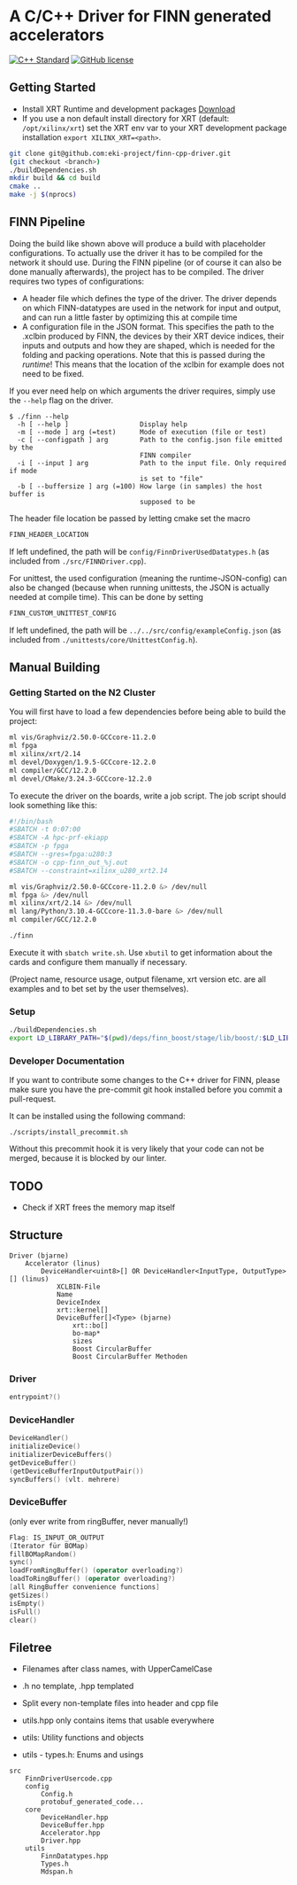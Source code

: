 # A C/C++ Driver for FINN generated accelerators

[![C++ Standard](https://img.shields.io/badge/C++_Standard-C%2B%2B20-blue.svg?style=flat&logo=c%2B%2B)](https://isocpp.org/)
[![GitHub license](https://img.shields.io/badge/license-MIT-blueviolet.svg)](LICENSE)

## Getting Started

* Install XRT Runtime and development packages [Download](https://www.xilinx.com/support/download/index.html/content/xilinx/en/downloadNav/alveo/u280.html)
* If you use a non default install directory for XRT (default: ```/opt/xilinx/xrt```) set the XRT env var to your XRT development package installation ```export XILINX_XRT=<path>```.

```bash
git clone git@github.com:eki-project/finn-cpp-driver.git
(git checkout <branch>)
./buildDependencies.sh
mkdir build && cd build
cmake ..
make -j $(nprocs)
```

## FINN Pipeline

Doing the build like shown above will produce a build with placeholder configurations. To actually use the driver it has to be compiled for the network it should use.
During the FINN pipeline (or of course it can also be done manually afterwards), the project has to be compiled.
The driver requires two types of configurations:

* A header file which defines the type of the driver. The driver depends on which FINN-datatypes are used in the network for input and output, and can run a little faster by optimizing this at compile time
* A configuration file in the JSON format. This specifies the path to the .xclbin produced by FINN, the devices by their XRT device indices, their inputs and outputs and how they are shaped, which is needed for the folding and packing operations. Note that this is passed during the _runtime_! This means that the location of the xclbin for example does not need to be fixed.

If you ever need help on which arguments the driver requires, simply use the ```--help``` flag on the driver.

```console
$ ./finn --help
  -h [ --help ]                  Display help
  -m [ --mode ] arg (=test)      Mode of execution (file or test)
  -c [ --configpath ] arg        Path to the config.json file emitted by the 
                                 FINN compiler
  -i [ --input ] arg             Path to the input file. Only required if mode 
                                 is set to "file"
  -b [ --buffersize ] arg (=100) How large (in samples) the host buffer is 
                                 supposed to be
```

The header file location be passed by letting cmake set the macro

```bash
FINN_HEADER_LOCATION
```

If left undefined, the path will be ```config/FinnDriverUsedDatatypes.h``` (as included from ```./src/FINNDriver.cpp```).

For unittest, the used configuration (meaning the runtime-JSON-config) can also be changed (because when running unittests, the JSON is actually needed at compile time). This can be done by setting

```bash
FINN_CUSTOM_UNITTEST_CONFIG
```

If left undefined, the path will be ```../../src/config/exampleConfig.json``` (as included from ```./unittests/core/UnittestConfig.h```).

## Manual Building

### Getting Started on the N2 Cluster

You will first have to load a few dependencies before being able to build the project:

```bash
ml vis/Graphviz/2.50.0-GCCcore-11.2.0
ml fpga
ml xilinx/xrt/2.14
ml devel/Doxygen/1.9.5-GCCcore-12.2.0
ml compiler/GCC/12.2.0
ml devel/CMake/3.24.3-GCCcore-12.2.0
```

To execute the driver on the boards, write a job script. The job script should look something like this:

```bash
#!/bin/bash
#SBATCH -t 0:07:00
#SBATCH -A hpc-prf-ekiapp
#SBATCH -p fpga
#SBATCH --gres=fpga:u280:3
#SBATCH -o cpp-finn_out_%j.out
#SBATCH --constraint=xilinx_u280_xrt2.14

ml vis/Graphviz/2.50.0-GCCcore-11.2.0 &> /dev/null
ml fpga &> /dev/null
ml xilinx/xrt/2.14 &> /dev/null
ml lang/Python/3.10.4-GCCcore-11.3.0-bare &> /dev/null
ml compiler/GCC/12.2.0

./finn
```

Execute it with ```sbatch write.sh```.
Use ```xbutil``` to get information about the cards and configure them manually if necessary.

(Project name, resource usage, output filename, xrt version etc. are all examples and to bet set by the user themselves).

### Setup

```bash
./buildDependencies.sh
export LD_LIBRARY_PATH="$(pwd)/deps/finn_boost/stage/lib/boost/:$LD_LIBRARY_PATH"
```

### Developer Documentation

If you want to contribute some changes to the C++ driver for FINN, please make sure you have the pre-commit git hook installed before you commit a pull-request.

It can be installed using the following command:

```shell
./scripts/install_precommit.sh
```

Without this precommit hook it is very likely that your code can not be merged, because it is blocked by our linter.

## TODO

* Check if XRT frees the memory map itself

## Structure

```none
Driver (bjarne)
    Accelerator (linus)
        DeviceHandler<uint8>[] OR DeviceHandler<InputType, OutputType>[] (linus)
            XCLBIN-File
            Name
            DeviceIndex
            xrt::kernel[]
            DeviceBuffer[]<Type> (bjarne)
                xrt::bo[]
                bo-map*
                sizes
                Boost CircularBuffer
                Boost CircularBuffer Methoden
```

### Driver

```cpp
entrypoint?()
```

### DeviceHandler

```cpp
DeviceHandler()
initializeDevice()
initializerDeviceBuffers()
getDeviceBuffer()
(getDeviceBufferInputOutputPair())
syncBuffers() (vlt. mehrere)
```

### DeviceBuffer

(only ever write from ringBuffer, never manually!)

```cpp
Flag: IS_INPUT_OR_OUTPUT
(Iterator für BOMap)
fillBOMapRandom()
sync()
loadFromRingBuffer() (operator overloading?)
loadToRingBuffer() (operator overloading?)
[all RingBuffer convenience functions]
getSizes()
isEmpty()
isFull()
clear()
```

## Filetree

* Filenames after class names, with UpperCamelCase
* .h no template, .hpp templated
* Split every non-template files into header and cpp file
* utils.hpp only contains items that usable everywhere

* utils: Utility functions and objects
* utils - types.h: Enums and usings

```none
src
    FinnDriverUsercode.cpp
    config
        Config.h
        protobuf_generated_code...
    core
        DeviceHandler.hpp
        DeviceBuffer.hpp
        Accelerator.hpp
        Driver.hpp
    utils
        FinnDatatypes.hpp
        Types.h
        Mdspan.h
```
